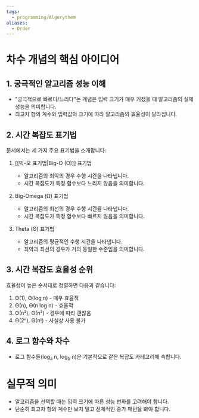 ```yaml
---
tags:
  - programming/Algorythem
aliases:
  - Order
---
```

# 차수 개념의 핵심 아이디어

## 1. 궁극적인 알고리즘 성능 이해
- "궁극적으로 빠르다/느리다"는 개념은 입력 크기가 매우 커졌을 때 알고리즘의 실제 성능을 의미합니다.
- 최고차 항의 계수와 입력값의 크기에 따라 알고리즘의 효율성이 달라집니다.

## 2. 시간 복잡도 표기법
문서에서는 세 가지 주요 표기법을 소개합니다:

1. [[빅-오 표기법|Big-O (O)]] 표기법
   - 알고리즘의 최악의 경우 수행 시간을 나타냅니다.
   - 시간 복잡도가 특정 함수보다 느리지 않음을 의미합니다.

2. Big-Omega (Ω) 표기법
   - 알고리즘의 최선의 경우 수행 시간을 나타냅니다.
   - 시간 복잡도가 특정 함수보다 빠르지 않음을 의미합니다.

3. Theta (Θ) 표기법
   - 알고리즘의 평균적인 수행 시간을 나타냅니다.
   - 최악과 최선의 경우가 거의 동일한 수준임을 의미합니다.

## 3. 시간 복잡도 효율성 순위
효율성이 높은 순서대로 정렬하면 다음과 같습니다:
1. Θ(1), Θ(log n) - 매우 효율적
2. Θ(n), Θ(n log n) - 효율적
3. Θ(n²), Θ(n³) - 경우에 따라 괜찮음
4. Θ(2ⁿ), Θ(n!) - 사실상 사용 불가

## 4. 로그 함수와 차수
- 로그 함수들(log<sub>a</sub> n, log<sub>b</sub> n)은 기본적으로 같은 복잡도 카테고리에 속합니다.

# 실무적 의미
- 알고리즘을 선택할 때는 입력 크기에 따른 성능 변화를 고려해야 합니다.
- 단순히 최고차 항의 계수만 보지 말고 전체적인 증가 패턴을 봐야 합니다.